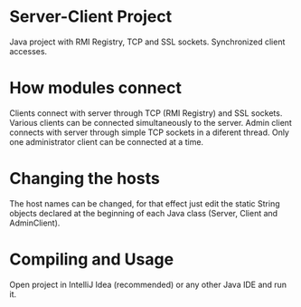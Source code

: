 # Server-Client Project
Java project with RMI Registry, TCP and SSL sockets. Synchronized client accesses. 

# How modules connect
Clients connect with server through TCP (RMI Registry) and SSL sockets. Various clients can be connected simultaneously to the server.
Admin client connects with server through simple TCP sockets in a diferent thread. Only one administrator client can be connected at a time. 

# Changing the hosts
The host names can be changed, for that effect just edit the static String objects declared at the beginning of each Java class (Server, Client and AdminClient). 

# Compiling and Usage
Open project in IntelliJ Idea (recommended) or any other Java IDE and run it.

